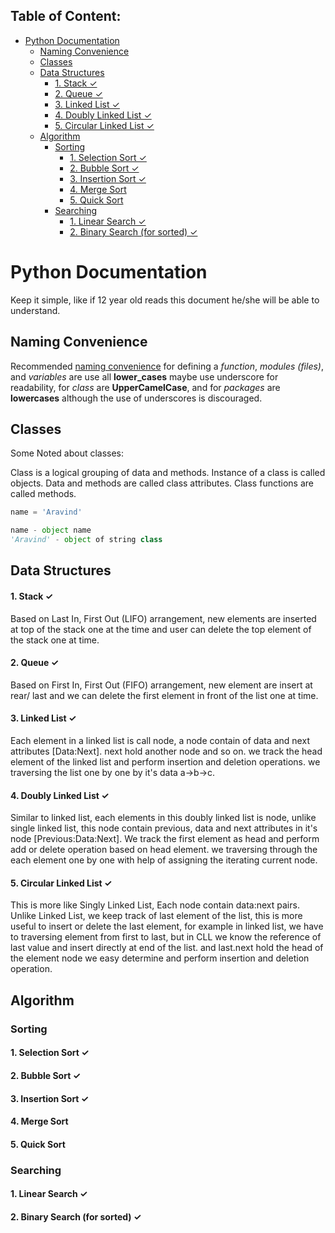 ## Table of Content:

- [Python Documentation](#python-documentation)
  - [Naming Convenience](#naming-convenience)
  - [Classes](#classes)
  - [Data Structures](#data-structures)
      - [1. Stack ✓](#1-stack-)
      - [2. Queue ✓](#2-queue-)
      - [3. Linked List ✓](#3-linked-list-)
      - [4. Doubly Linked List ✓](#4-doubly-linked-list-)
      - [5. Circular Linked List ✓](#5-circular-linked-list-)
  - [Algorithm](#algorithm)
    - [Sorting](#sorting)
      - [1. Selection Sort ✓](#1-selection-sort-)
      - [2. Bubble Sort ✓](#2-bubble-sort-)
      - [3. Insertion Sort ✓](#3-insertion-sort-)
      - [4. Merge Sort](#4-merge-sort)
      - [5. Quick Sort](#5-quick-sort)
    - [Searching](#searching)
      - [1. Linear Search ✓](#1-linear-search-)
      - [2. Binary Search (for sorted) ✓](#2-binary-search-for-sorted-)

# Python Documentation

Keep it simple, like if 12 year old reads this document he/she will be able to understand.

## Naming Convenience
Recommended [naming convenience](https://peps.python.org/pep-0008/#naming-conventions) for defining a _function_, _modules (files)_, and _variables_ are use all **lower_cases** maybe use underscore for readability, for _class_ are **UpperCamelCase**, and for _packages_ are **lowercases** although the use of underscores is discouraged.

## Classes

Some Noted about classes:

Class is a logical grouping of data and methods. Instance of a class is called objects. Data and methods are called class attributes. Class functions are called methods.

```python    
name = 'Aravind'

name - object name
'Aravind' - object of string class
```

## Data Structures

#### 1. Stack ✓
   
Based on Last In, First Out (LIFO) arrangement, new elements are inserted at top of the stack one at the time and user can delete the top element of the stack one at time.

#### 2. Queue ✓

Based on First In, First Out (FIFO) arrangement, new element are insert at rear/ last and we can delete the first element in front of the list one at time.

#### 3. Linked List ✓

Each element in a linked list is call node, a node contain of data and next attributes \[Data:Next]. next hold another node and so on. we track the head element of the linked list and perform insertion and deletion operations. we traversing the list one by one by it's data a→b→c.

#### 4. Doubly Linked List ✓

Similar to linked list, each elements in this doubly linked list is node, unlike single linked list, this node contain previous, data and next attributes in it's node \[Previous:Data:Next]. We track the first element as head and perform add or delete operation based on head element. we traversing through the each element one by one with help of assigning the iterating current node.

#### 5. Circular Linked List ✓

This is more like Singly Linked List, Each node contain data:next pairs. Unlike Linked List, we keep track of last element of the list, this is more useful to insert or delete the last element, for example in linked list, we have to traversing element from first to last, but in CLL we know the reference of last value and insert directly at end of the list. and last.next hold the head of the element node we easy determine and perform insertion and deletion operation.

## Algorithm

### Sorting

#### 1. Selection Sort ✓
#### 2. Bubble Sort ✓
#### 3. Insertion Sort ✓
#### 4. Merge Sort
#### 5. Quick Sort

### Searching

#### 1. Linear Search ✓
#### 2. Binary Search (for sorted) ✓
